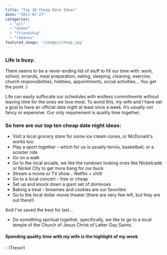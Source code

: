 ```yaml
---
title: "Top 10 Cheap Date Ideas"
date: "2013-07-27"
categories: 
  - "all"
  - "dates"
  - "friendship"
  - "romance"
featured_image: "/images/cheap.jpg"
---
```


### Life is busy.

There seems to be a never-ending list of stuff to fill our time with: work, school, errands, meal preparation, eating, sleeping, cleaning, exercise, church responsibilities, hobbies, appointments, social activities... You get the point :)

Life can easily suffocate our schedules with endless commitments without leaving time for the ones we love most. To avoid this, my wife and I have set a goal to have an official date night at least once a week. It’s usually not fancy or expensive. Our only requirement is quality time together.

### So here are our top ten cheap date night ideas:

- Visit a local grocery store for some ice cream cones, or McDonald's works too.
- Play a sport together - which for us is usually tennis, basketball, or a scooter ride
- Go on a walk
- Go to the local arcade, we like the rundown looking ones like Nickelcade or Nickel City to get more bang for our buck.
- Stream a movie or TV show... Netflix + chill!
- Go to a local concert - free or cheap
- Set up and knock down a giant set of dominoes
- Baking a treat - brownies and cookies are our favorites
- Go to the local dollar movie theater (there are very few left, but they are out there!)

And I've saved the best for last...

- Do something spiritual together, specifically, we like to go to a local temple of the Church of Jesus Christ of Latter-Day Saints.

#### Spending quality time with my wife is the highlight of my week

\- (Trevor)
